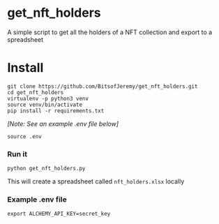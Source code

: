 # get_nft_holders

A simple script to get all the holders of a NFT collection and export to a spreadsheet

# Install

    git clone https://github.com/BitsofJeremy/get_nft_holders.git
    cd get_nft_holders
    virtualenv -p python3 venv
    source venv/bin/activate
    pip install -r requirements.txt

*[Note: See an example .env file below]*

    source .env

### Run it

    python get_nft_holders.py

This will create a spreadsheet called `nft_holders.xlsx` locally

### Example .env file

    export ALCHEMY_API_KEY=secret_key
